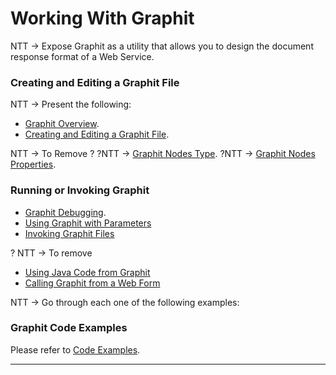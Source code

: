 # Working With Graphit

NTT -> Expose Graphit as a utility that allows you to design the document response format of a Web Service.

### Creating and Editing a Graphit File

NTT -> Present the following:

-  [Graphit Overview](/articles/15_web_services_and_graphit/17_Graphit/01_graphit_overview.md).
-  [Creating and Editing a Graphit File](/articles/15_web_services_and_graphit/17_Graphit/02_create_and_edit_a_graphit_file.md).

NTT -> To Remove ?
?NTT ->  [Graphit Nodes Type](/articles/15_web_services_and_graphit/17_Graphit/03_graphit_node_types.md).
?NTT ->  [Graphit Nodes Properties](/articles/15_web_services_and_graphit/17_Graphit/04_graphit_node_properties.md).

### Running or Invoking Graphit
- [Graphit Debugging](/articles/15_web_services_and_graphit/17_Graphit/05_graphit_debugging.md).
- [Using Graphit with Parameters](/articles/15_web_services_and_graphit/17_Graphit/06_using_graphit_files_with_parameters.md)
- [Invoking Graphit Files](/articles/15_web_services_and_graphit/17_Graphit/07_invoking_graphit_files.md)

? NTT -> To remove
- [Using Java Code from Graphit](/articles/15_web_services_and_graphit/17_Graphit/08_invoke_javacode_from_graphit.md)
- [Calling Graphit from a Web Form](/articles/15_web_services_and_graphit/17_Graphit/09_invoke_graphit_from_outside_studio.md)


NTT -> Go through each one of the following examples:
### Graphit Code Examples 
Please refer to [Code Examples](/articles/15_web_services_and_graphit/17_Graphit/10_graphit_examples.md).



------
